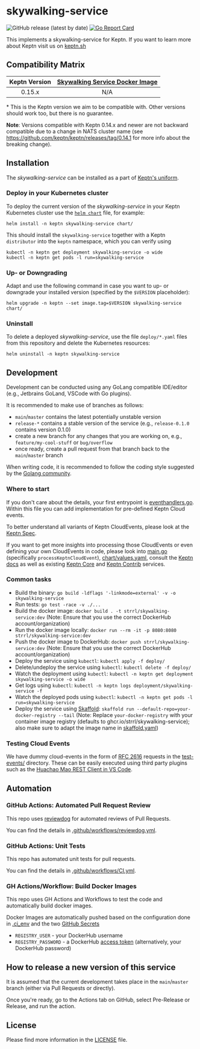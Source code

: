 # skywalking-service

![GitHub release (latest by date)](https://img.shields.io/github/v/release/strrl/skywalking-service)
[![Go Report Card](https://goreportcard.com/badge/github.com/strrl/skywalking-service)](https://goreportcard.com/report/github.com/strrl/skywalking-service)

This implements a skywalking-service for Keptn. If you want to learn more about Keptn visit us on [keptn.sh](https://keptn.sh)

## Compatibility Matrix


| Keptn Version | [Skywalking Service Docker Image](https://hub.docker.com/r/strrl/skywalking-service/tags) |
|:-------------:|:---------------------------------------------------------------------------------------------------------------:|
|    0.15.x     |                                 N/A                                  |

\* This is the Keptn version we aim to be compatible with. Other versions should work too, but there is no guarantee.

**Note**: Versions compatible with Keptn 0.14.x and newer are not backward compatible due to a change in NATS cluster name
(see <https://github.com/keptn/keptn/releases/tag/0.14.1> for more info about the breaking change).

## Installation

The *skywalking-service* can be installed as a part of [Keptn's uniform](https://keptn.sh).

### Deploy in your Kubernetes cluster

To deploy the current version of the *skywalking-service* in your Keptn Kubernetes cluster use the [`helm chart`](chart/Chart.yaml) file,
for example:

```console
helm install -n keptn skywalking-service chart/
```

This should install the `skywalking-service` together with a Keptn `distributor` into the `keptn` namespace, which you can verify using

```console
kubectl -n keptn get deployment skywalking-service -o wide
kubectl -n keptn get pods -l run=skywalking-service
```

### Up- or Downgrading

Adapt and use the following command in case you want to up- or downgrade your installed version (specified by the `$VERSION` placeholder):

```console
helm upgrade -n keptn --set image.tag=$VERSION skywalking-service chart/
```

### Uninstall

To delete a deployed *skywalking-service*, use the file `deploy/*.yaml` files from this repository and delete the Kubernetes resources:

```console
helm uninstall -n keptn skywalking-service
```

## Development

Development can be conducted using any GoLang compatible IDE/editor (e.g., Jetbrains GoLand, VSCode with Go plugins).

It is recommended to make use of branches as follows:

* `main`/`master` contains the latest potentially unstable version
* `release-*` contains a stable version of the service (e.g., `release-0.1.0` contains version 0.1.0)
* create a new branch for any changes that you are working on, e.g., `feature/my-cool-stuff` or `bug/overflow`
* once ready, create a pull request from that branch back to the `main`/`master` branch

When writing code, it is recommended to follow the coding style suggested by the [Golang community](https://github.com/golang/go/wiki/CodeReviewComments).

### Where to start

If you don't care about the details, your first entrypoint is [eventhandlers.go](eventhandlers.go). Within this file
 you can add implementation for pre-defined Keptn Cloud events.

To better understand all variants of Keptn CloudEvents, please look at the [Keptn Spec](https://github.com/keptn/spec).

If you want to get more insights into processing those CloudEvents or even defining your own CloudEvents in code, please
 look into [main.go](main.go) (specifically `processKeptnCloudEvent`), [chart/values.yaml](chart/values.yaml),
 consult the [Keptn docs](https://keptn.sh/docs/) as well as existing [Keptn Core](https://github.com/keptn/keptn) and
 [Keptn Contrib](https://github.com/keptn-contrib/) services.

### Common tasks

* Build the binary: `go build -ldflags '-linkmode=external' -v -o skywalking-service`
* Run tests: `go test -race -v ./...`
* Build the docker image: `docker build . -t strrl/skywalking-service:dev` (Note: Ensure that you use the correct DockerHub account/organization)
* Run the docker image locally: `docker run --rm -it -p 8080:8080 strrl/skywalking-service:dev`
* Push the docker image to DockerHub: `docker push strrl/skywalking-service:dev` (Note: Ensure that you use the correct DockerHub account/organization)
* Deploy the service using `kubectl`: `kubectl apply -f deploy/`
* Delete/undeploy the service using `kubectl`: `kubectl delete -f deploy/`
* Watch the deployment using `kubectl`: `kubectl -n keptn get deployment skywalking-service -o wide`
* Get logs using `kubectl`: `kubectl -n keptn logs deployment/skywalking-service -f`
* Watch the deployed pods using `kubectl`: `kubectl -n keptn get pods -l run=skywalking-service`
* Deploy the service using [Skaffold](https://skaffold.dev/): `skaffold run --default-repo=your-docker-registry --tail` (Note: Replace `your-docker-registry` with your container image registry (defaults to ghcr.io/strrl/skywalking-service); also make sure to adapt the image name in [skaffold.yaml](skaffold.yaml))

### Testing Cloud Events

We have dummy cloud-events in the form of [RFC 2616](https://ietf.org/rfc/rfc2616.txt) requests in the [test-events/](test-events/) directory. These can be easily executed using third party plugins such as the [Huachao Mao REST Client in VS Code](https://marketplace.visualstudio.com/items?itemName=humao.rest-client).

## Automation

### GitHub Actions: Automated Pull Request Review

This repo uses [reviewdog](https://github.com/reviewdog/reviewdog) for automated reviews of Pull Requests.

You can find the details in [.github/workflows/reviewdog.yml](.github/workflows/reviewdog.yml).

### GitHub Actions: Unit Tests

This repo has automated unit tests for pull requests.

You can find the details in [.github/workflows/CI.yml](.github/workflows/CI.yml).

### GH Actions/Workflow: Build Docker Images

This repo uses GH Actions and Workflows to test the code and automatically build docker images.

Docker Images are automatically pushed based on the configuration done in [.ci_env](.ci_env) and the two [GitHub Secrets](https://github.com/strrl/skywalking-service/settings/secrets/actions)

* `REGISTRY_USER` - your DockerHub username
* `REGISTRY_PASSWORD` - a DockerHub [access token](https://hub.docker.com/settings/security) (alternatively, your DockerHub password)

## How to release a new version of this service

It is assumed that the current development takes place in the `main`/`master` branch (either via Pull Requests or directly).

Once you're ready, go to the Actions tab on GitHub, select Pre-Release or Release, and run the action.

## License

Please find more information in the [LICENSE](LICENSE) file.
